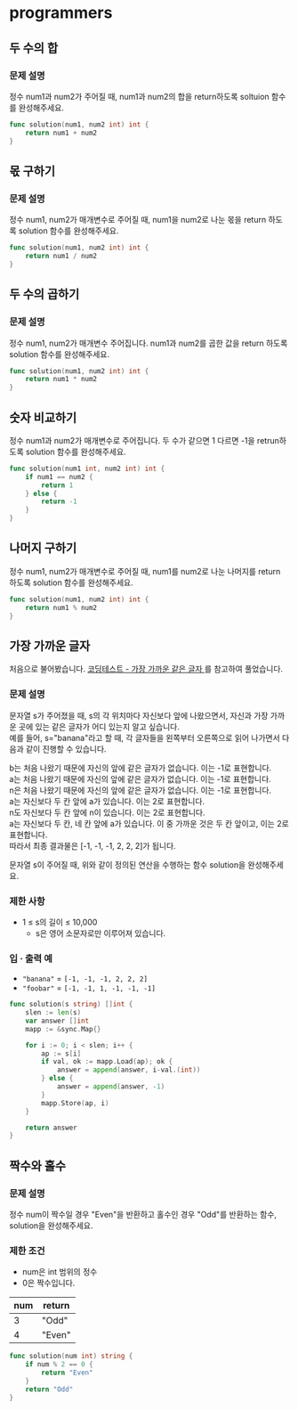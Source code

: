 # programmers


## 두 수의 합
### 문제 설명
정수 num1과 num2가 주어질 때, num1과 num2의 합을 return하도록 soltuion 함수를 완성해주세요.

```go
func solution(num1, num2 int) int {
	return num1 + num2
}
```

## 몫 구하기
### 문제 설명
정수 num1, num2가 매개변수로 주어질 때, num1을 num2로 나눈 몫을 return 하도록 solution 함수를 완성해주세요.
```go
func solution(num1, num2 int) int {
    return num1 / num2
}
```

## 두 수의 곱하기
### 문제 설명
정수 num1, num2가 매개변수 주어집니다. num1과 num2를 곱한 값을 return 하도록 solution 함수를 완성해주세요.
```go
func solution(num1, num2 int) int {
    return num1 * num2
}
```

## 숫자 비교하기
정수 num1과 num2가 매개변수로 주어집니다. 두 수가 같으면 1 다르면 -1을 retrun하도록 solution 함수를 완성해주세요.
```go
func solution(num1 int, num2 int) int {
    if num1 == num2 {
        return 1
    } else {
        return -1
    }
}
```

## 나머지 구하기
정수 num1, num2가 매개변수로 주어질 때, num1를 num2로 나눈 나머지를 return 하도록 solution 함수를 완성해주세요.
```go
func solution(num1, num2 int) int {
    return num1 % num2
}
```

## 가장 가까운 글자
처음으로 불어봤습니다. [코딩테스트 - 가장 가까운 같은 글자
](https://velog.io/@qkqk2938/%EC%BD%94%EB%94%A9%ED%85%8C%EC%8A%A4%ED%8A%B8)를 참고하여 풀었습니다.
### 문제 설명
문자열 s가 주어졌을 때, s의 각 위치마다 자신보다 앞에 나왔으면서, 자신과 가장 가까운 곳에 있는 같은 글자가 어디 있는지 알고 싶습니다.  
예를 들어, s="banana"라고 할 때,  각 글자들을 왼쪽부터 오른쪽으로 읽어 나가면서 다음과 같이 진행할 수 있습니다.

b는 처음 나왔기 때문에 자신의 앞에 같은 글자가 없습니다. 이는 -1로 표현합니다.  
a는 처음 나왔기 때문에 자신의 앞에 같은 글자가 없습니다. 이는 -1로 표현합니다.  
n은 처음 나왔기 때문에 자신의 앞에 같은 글자가 없습니다. 이는 -1로 표현합니다.  
a는 자신보다 두 칸 앞에 a가 있습니다. 이는 2로 표현합니다.  
n도 자신보다 두 칸 앞에 n이 있습니다. 이는 2로 표현합니다.  
a는 자신보다 두 칸, 네 칸 앞에 a가 있습니다. 이 중 가까운 것은 두 칸 앞이고, 이는 2로 표현합니다.  
따라서 최종 결과물은 [-1, -1, -1, 2, 2, 2]가 됩니다.  

문자열 s이 주어질 때, 위와 같이 정의된 연산을 수행하는 함수 solution을 완성해주세요.

### 제한 사항
- 1 ≤ s의 길이 ≤ 10,000
  - s은 영어 소문자로만 이루어져 있습니다.

### 입 · 출력 예
- `"banana"` = `[-1, -1, -1, 2, 2, 2]`
- `"foobar"` = `[-1, -1, 1, -1, -1, -1]`


```go
func solution(s string) []int {
	slen := len(s)
	var answer []int
	mapp := &sync.Map{}

	for i := 0; i < slen; i++ {
		ap := s[i]
		if val, ok := mapp.Load(ap); ok {
			answer = append(answer, i-val.(int))
		} else {
			answer = append(answer, -1)
		}
		mapp.Store(ap, i)
	}

	return answer
}
```

## 짝수와 홀수

### 문제 설명
정수 num이 짝수일 경우 "Even"을 반환하고 홀수인 경우 "Odd"를 반환하는 함수, solution을 완성해주세요.

### 제한 조건
- num은 int 범위의 정수
- 0은 짝수입니다.

| num | return |
|-----|-------|
| 3   | "Odd"|
|4 | "Even"|

```go
func solution(num int) string {
    if num % 2 == 0 {
        return "Even"
    }
    return "Odd"
}
```